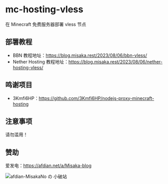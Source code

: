 # mc-hosting-vless

在 Minecraft 免费服务器部署 vless 节点

## 部署教程

- BBN 教程地址：https://blog.misaka.rest/2023/08/06/bbn-vless/
- Nether Hosting 教程地址：https://blog.misaka.rest/2023/08/06/nether-hosting-vless/

## 鸣谢项目

- 3Kmfi6HP：https://github.com/3Kmfi6HP/nodejs-proxy-minecraft-hosting

## 注意事项

请勿滥用！

## 赞助

爱发电：https://afdian.net/a/Misaka-blog

![afdian-MisakaNo の 小破站](https://user-images.githubusercontent.com/122191366/211533469-351009fb-9ae8-4601-992a-abbf54665b68.jpg)
